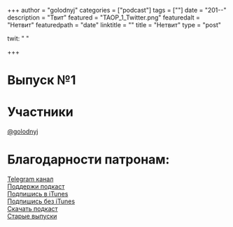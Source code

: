 +++
author = "golodnyj"
categories = ["podcast"]
tags = [""]
date = "201--"
description = "Твит"
featured = "TAOP_1_Twitter.png"
featuredalt = "Нетвит"
featuredpath = "date"
linktitle = ""
title = "Нетвит"
type = "post"

twit: " "

+++
# Выпуск №1



# Участники
[@golodnyj](https://twitter.com/golodnyj/)  

# Благодарности патронам: 


[Telegram канал](http://bit.ly/taoplive)  
[Поддержи подкаст](http://bit.ly/TAOPpatron)  
[Подпишись в iTunes](http://bit.ly/TAOPiTunes)  
[Подпишись без iTunes](http://bit.ly/TAOPrss)   
[Скачать подкаст](http://bit.ly/TAOP1mp3)  
[Старые выпуски](http://bit.ly/oldtaop)